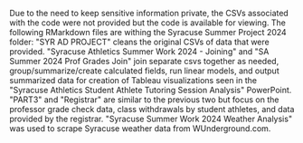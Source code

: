 Due to the need to keep sensitive information private, the CSVs associated with the code were not provided but the code is available for viewing. The following RMarkdown files are withing the Syracuse Summer Project 2024 folder: "SYR AD PROJECT" cleans the original CSVs of data that were provided. "Syracuse Athletics Summer Work 2024 - Joining" and "SA Summer 2024 Prof Grades Join" join separate csvs together as needed, group/summarize/create calculated fields, run linear models, and output summarized data for creation of Tableau visualizations seen in the "Syracuse Athletics Student Athlete Tutoring Session Analysis" PowerPoint. "PART3" and "Registrar" are similar to the previous two but focus on the professor grade check data, class withdrawals by student athletes, and data provided by the registrar. "Syracuse Summer Work 2024 Weather Analysis" was used to scrape Syracuse weather data from WUnderground.com. 
